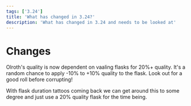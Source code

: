 ```yaml
---
tags: ['3.24']
title: 'What has changed in 3.24?'
description: 'What has changed in 3.24 and needs to be looked at'
---
```


# Changes

Olroth's quality is now dependent on vaaling flasks for 20%+ quality. It's a random chance to apply -10% to +10% quality to the flask. Look out for a good roll before corrupting!

With flask duration tattoos coming back we can get around this to some degree and just use a 20% quality flask for the time being.
